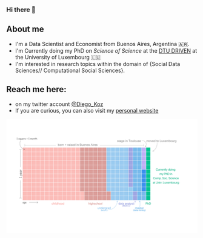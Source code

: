 ### Hi there 👋

## About me
- I'm a Data Scientist and Economist from Buenos Aires, Argentina 🇦🇷.
- I'm Currently doing my PhD on _Science of Science_ at the [DTU DRIVEN](https://driven.uni.lu) at the University of Luxembourg 🇱🇺
- I'm interested in research topics within the domain of {Social Data Sciences// Computational Social Sciences}.


## Reach me here:
- on my twitter account [@Diego_Koz](https://twitter.com/Diego_Koz)
- If you are curious, you can also visit my [personal website](https://sites.google.com/view/diego-kozlowski/home)


![adapted from [sharlagelfand/mylifeinmonths](https://github.com/sharlagelfand/mylifeinmonths)](https://github.com/DiegoKoz/DiegoKoz/blob/master/life_in_months.png)
